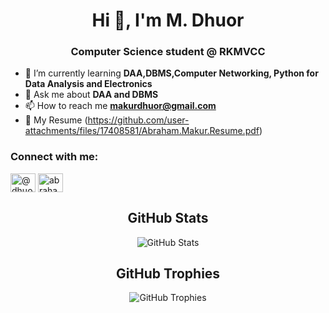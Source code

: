 <h1 align="center">Hi 👋, I'm M. Dhuor</h1>
<h3 align="center">Computer Science student @ RKMVCC</h3>

- 🌱 I’m currently learning **DAA,DBMS,Computer Networking, Python for Data Analysis and Electronics**
- 💬 Ask me about **DAA and DBMS**
- 📫 How to reach me **makurdhuor@gmail.com**
- 📄 My Resume (https://github.com/user-attachments/files/17408581/Abraham.Makur.Resume.pdf)
<h3 align="left">Connect with me:</h3>
<p align="left">
<a href="https://twitter.com/@dhuor_makur" target="blank"><img align="center" src="https://raw.githubusercontent.com/rahuldkjain/github-profile-readme-generator/master/src/images/icons/Social/twitter.svg" alt="@dhuor_makur" height="30" width="40" /></a>
<a href="https://linkedin.com/in/abraham.m.dhuor" target="blank"><img align="center" src="https://raw.githubusercontent.com/rahuldkjain/github-profile-readme-generator/master/src/images/icons/Social/linked-in-alt.svg" alt="abraham.m.dhuor" height="30" width="40" /></a>
</p>


<h2 align="center">GitHub Stats</h2>
<p align="center">
  <img src="https://github-readme-stats.vercel.app/api?username=Makur123&show_icons=true&theme=radical" alt="GitHub Stats"/>
</p>

<h2 align="center">GitHub Trophies</h2>
<p align="center">
  <img src="https://github-profile-trophy.vercel.app/?username=Makur123&theme=onedark" alt="GitHub Trophies"/>
</p>
